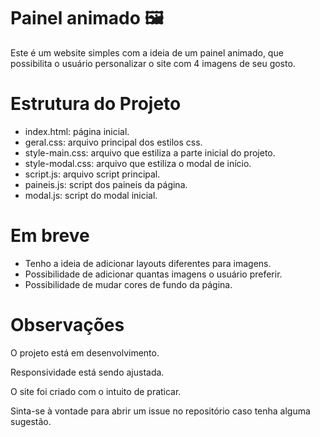 # Painel animado 🖼️
Este é um website simples com a ideia de um painel animado, que possibilita o usuário personalizar o site com 4 imagens de seu gosto. 

# Estrutura do Projeto
* index.html: página inicial.
* geral.css: arquivo principal dos estilos css. 
* style-main.css: arquivo que estiliza a parte inicial do projeto.
* style-modal.css: arquivo que estiliza o modal de início.
* script.js: arquivo script principal.
* paineis.js: script dos paineis da página.
* modal.js: script do modal inicial.

# Em breve
- Tenho a ideia de adicionar layouts diferentes para imagens.
- Possibilidade de adicionar quantas imagens o usuário preferir.
- Possibilidade de mudar cores de fundo da página.

# Observações
O projeto está em desenvolvimento.

Responsividade está sendo ajustada.

O site foi criado com o intuito de praticar.

Sinta-se à vontade para abrir um issue no repositório caso tenha alguma sugestão.
